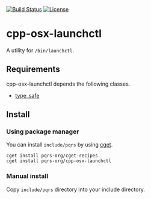 [![Build Status](https://github.com/pqrs-org/cpp-osx-launchctl/workflows/CI/badge.svg)](https://github.com/pqrs-org/cpp-osx-launchctl/actions)
[![License](https://img.shields.io/badge/license-Boost%20Software%20License-blue.svg)](https://github.com/pqrs-org/cpp-osx-launchctl/blob/master/LICENSE.md)

# cpp-osx-launchctl

A utility for `/bin/launchctl`.

## Requirements

cpp-osx-launchctl depends the following classes.

- [type_safe](https://github.com/foonathan/type_safe)

## Install

### Using package manager

You can install `include/pqrs` by using [cget](https://github.com/pfultz2/cget).

```shell
cget install pqrs-org/cget-recipes
cget install pqrs-org/cpp-osx-launchctl
```

### Manual install

Copy `include/pqrs` directory into your include directory.
